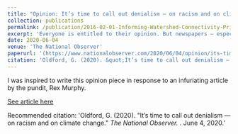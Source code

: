 ```yaml
---
title: "Opinion: It’s time to call out denialism — on racism and on climate change."
collection: publications
permalink: /publication/2016-02-01-Informing-Watershed-Connectivity-Prioritization
excerpt: 'Everyone is entitled to their opinion. But newspapers — especially mass media outlets — must stick to facts and be held accountable when they do not.'
date: 2020-06-04
venue: 'The National Observer'
paperurl: '(https://www.nationalobserver.com/2020/06/04/opinion/its-time-call-out-denialism-racism-and-climate-change)'
citation: 'Oldford, G. (2020). &quot;It’s time to call out denialism — on racism and on climate change.&quot; <i>The National Observer. </i>. June 4, 2020.'
---
```

I was inspired to write this opinion piece in response to an infuriating article by the pundit, Rex Murphy. 

[See article here](https://www.nationalobserver.com/2020/06/04/opinion/its-time-call-out-denialism-racism-and-climate-change)

Recommended citation: 'Oldford, G. (2020). &quot;It’s time to call out denialism — on racism and on climate change.&quot; <i>The National Observer. </i>. June 4, 2020.'
